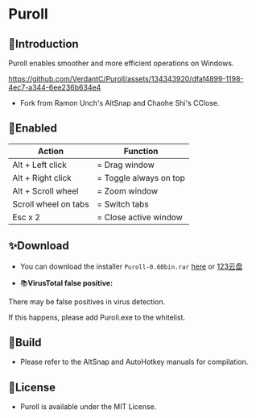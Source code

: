# Puroll



## 📑Introduction

Puroll  enables smoother and more efficient operations on Windows.





https://github.com/VerdantC/Puroll/assets/134343920/dfaf4899-1198-4ec7-a344-6ee236b634e4







- Fork from Ramon Unch's AltSnap and Chaohe Shi's CClose.



## 💠Enabled



| Action               | Function               |
| -------------------- | ---------------------- |
| Alt + Left click     | = Drag window          |
| Alt + Right click    | = Toggle always on top |
| Alt + Scroll wheel   | = Zoom window          |
| Scroll wheel on tabs | = Switch tabs          |
| Esc x 2              | = Close active window  |







## ✨Download

- You can download the installer `Puroll-0.60bin.rar`  [here](https://github.com/caijinpao/Puroll/releases/latest)  or  [123云盘](https://www.123pan.com/s/oa4iVv-386Vv.html)





- 📚**VirusTotal false positive:** 

There may be false positives in virus detection. 

If this happens, please add Puroll.exe to the whitelist. 





## 📖Build



- Please refer to the AltSnap and AutoHotkey manuals for compilation.





## 📜License

- Puroll is available under the MIT License.







